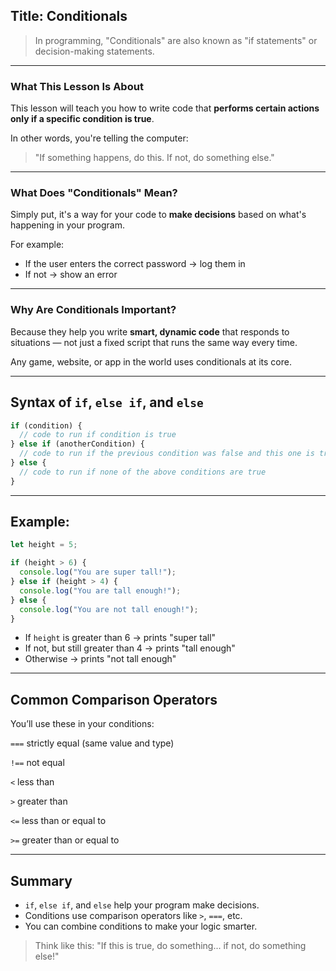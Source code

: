 ##  Title: Conditionals

> In programming, "Conditionals" are also known as "if statements" or decision-making statements.

---

###  What This Lesson Is About

This lesson will teach you how to write code that **performs certain actions only if a specific condition is true**.

In other words, you're telling the computer:

> "If something happens, do this. If not, do something else."

---

###  What Does "Conditionals" Mean?

Simply put, it's a way for your code to **make decisions** based on what's happening in your program.

For example:
- If the user enters the correct password → log them in
- If not → show an error

---

###  Why Are Conditionals Important?

Because they help you write **smart, dynamic code** that responds to situations — not just a fixed script that runs the same way every time.

Any game, website, or app in the world uses conditionals at its core.

---

##  Syntax of `if`, `else if`, and `else`

```js
if (condition) {
  // code to run if condition is true
} else if (anotherCondition) {
  // code to run if the previous condition was false and this one is true
} else {
  // code to run if none of the above conditions are true
}

```
---
## Example:
```js
let height = 5;

if (height > 6) {
  console.log("You are super tall!");
} else if (height > 4) {
  console.log("You are tall enough!");
} else {
  console.log("You are not tall enough!");
}
```
- If `height` is greater than 6 → prints "super tall"  
- If not, but still greater than 4 → prints "tall enough"  
- Otherwise → prints "not tall enough"

---
## Common Comparison Operators
You’ll use these in your conditions:

`===`  strictly equal (same value and type)

`!==`  not equal

`<`  less than

`>`  greater than

`<=` less than or equal to

`>=` greater than or equal to

---
## Summary
- `if`, `else if`, and `else` help your program make decisions.
- Conditions use comparison operators like `>`, `===`, etc.
- You can combine conditions to make your logic smarter.

> Think like this: "If this is true, do something... if not, do something else!"


